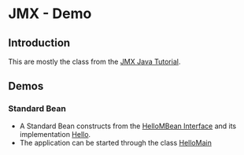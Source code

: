 # JMX - Demo

## Introduction
This are mostly the class from the [JMX Java Tutorial](https://docs.oracle.com/javase/tutorial/jmx/index.html).

## Demos

### Standard Bean

  * A Standard Bean constructs from the [HelloMBean Interface](HelloMBean.java) and its implementation [Hello](Hello.java).
  * The application can be started through the class [HelloMain](HelloMain.java)
  

